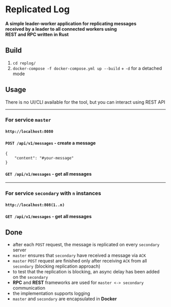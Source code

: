 # Replicated Log
**A simple leader-worker application for replicating messages**\
**received by a leader to all connected workers using**\
**REST and RPC written in Rust**

## Build
1. ``cd replog/``
2. ``docker-compose -f docker-compose.yml up --build`` + ``-d`` for a detached mode



## Usage
There is no UI/CLI available for the tool, but you can interact using REST API
___
### For service ``master``
#### ```http://localhost:8080```
#### ``POST /api/v1/messages`` - create a message
```
{
    "content": "#your-message"
}
```

#### ``GET /api/v1/messages`` - get all messages
___
### For service ``secondary`` with ``n`` instances
#### ```http://localhost:808(1..n)```
#### ``GET /api/v1/messages`` - get all messages


## Done
- after each ``POST`` request, the message is replicated on every ``secondary`` server
- ``master`` ensures that ``secondary`` have received a message via ``ACK``
- ``master`` ``POST`` request are finished only after receiving ``ACK`` from all ``secondary`` (blocking replication approach)
- to test that the replication is blocking, an async delay has been added on the ``secondary``
- **RPC** and **REST** frameworks are used for ``master <-> secondary`` communication
- the implementation supports logging 
- ``master`` and ``secondary`` are encapsulated in **Docker**

